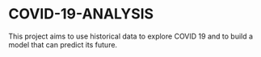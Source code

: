 # COVID-19-ANALYSIS
This project aims to use historical data to explore COVID 19 and to build a model that can predict its future.
